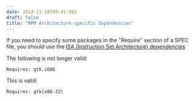 ```yaml
---
date: 2014-11-18T09:41:56Z
draft: false
title: "RPM Architecture-specific Dependencies"
---
```


If you need to specify some packages in the "Require" section of a SPEC file, you should use the [ISA (Instruction Set Architecture) dependencies](http://www.rpm.org/wiki/PackagerDocs/ArchDependencies)

The following is not longer valid:

```
Requires: gtk.i686
```

This is valid:

```
Requires: gtk(x86-32)
```
